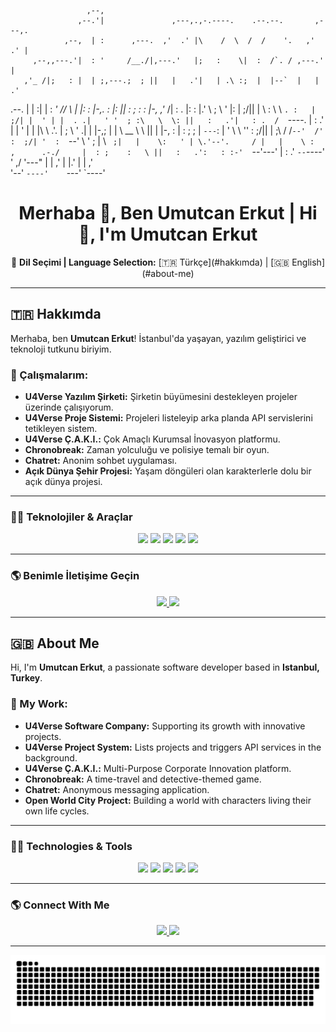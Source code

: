                                                                             
                     ,--,                                                     
                   ,--.'|               ,---,.,-.----.    .--.--.       ,---,.
                ,--,  | :      ,---.  ,'  .' |\    /  \  /  /    '.   ,'  .' |
         ,--,,---.'|  : '     /__./|,---.'   |;   :    \|  :  /`. / ,---.'   |
       ,'_ /|;   : |  | ;,---.;  ; ||   |   .'|   | .\ :;  |  |--`  |   |   .'
  .--. |  | :|   | : _' /___/ \  | |:   :  |-,.   : |: ||  :  ;_    :   :  |-,
,'_ /| :  . |:   : |.'  \   ;  \ ' |:   |  ;/||   |  \ : \  \    `. :   |  ;/|
|  ' | |  . .|   ' '  ; :\   \  \: ||   :   .'|   : .  /  `----.   \|   :   .'
|  | ' |  | |\   \  .'. | ;   \  ' .|   |  |-,;   | |  \  __ \  \  ||   |  |-,
:  | : ;  ; | `---`:  | '  \   \   ''   :  ;/||   | ;\  \/  /`--'  /'   :  ;/|
'  :  `--'   \     '  ; |   \   `  ;|   |    \:   ' | \.'--'.     / |   |    \
:  ,      .-./     |  : ;    :   \ ||   :   .':   : :-'   `--'---'  |   :   .'
 `--`----'         '  ,/      '---" |   | ,'  |   |.'               |   | ,'  
                   '--'             `----'    `---'                 `----'    

<h1 align="center">Merhaba 👋, Ben Umutcan Erkut | Hi 👋, I'm Umutcan Erkut</h1>

<p align="center">
🔀 <b>Dil Seçimi | Language Selection:</b>  
[🇹🇷 Türkçe](#hakkımda) | [🇬🇧 English](#about-me)
</p>

---

<a id="hakkımda"></a>
## 🇹🇷 Hakkımda  

Merhaba, ben **Umutcan Erkut**! İstanbul'da yaşayan, yazılım geliştirici ve teknoloji tutkunu biriyim.  

### 🚀 Çalışmalarım:  
- **U4Verse Yazılım Şirketi:** Şirketin büyümesini destekleyen projeler üzerinde çalışıyorum.  
- **U4Verse Proje Sistemi:** Projeleri listeleyip arka planda API servislerini tetikleyen sistem.  
- **U4Verse Ç.A.K.I.:** Çok Amaçlı Kurumsal İnovasyon platformu.  
- **Chronobreak:** Zaman yolculuğu ve polisiye temalı bir oyun.  
- **Chatret:** Anonim sohbet uygulaması.  
- **Açık Dünya Şehir Projesi:** Yaşam döngüleri olan karakterlerle dolu bir açık dünya projesi.  

---

### 🧑‍💻 Teknolojiler & Araçlar  
<p align="center"> 
  <img src="https://img.shields.io/badge/Code-React-informational?style=flat&logo=react&logoColor=white&color=61DAFB" />
  <img src="https://img.shields.io/badge/Code-Laravel-critical?style=flat&logo=laravel&logoColor=white&color=FF2D20" />
  <img src="https://img.shields.io/badge/Code-Node.js-success?style=flat&logo=node.js&logoColor=white&color=339933" />
  <img src="https://img.shields.io/badge/Code-Unreal_Engine-important?style=flat&logo=unrealengine&logoColor=white&color=0E1128" />
  <img src="https://img.shields.io/badge/Code-Python-3572A5?style=flat&logo=python&logoColor=white" />
</p>

---

### 🌎 Benimle İletişime Geçin  
<p align="center"> 
  <a href="https://www.linkedin.com/in/umutc4n" target="blank">
    <img src="https://img.shields.io/badge/LinkedIn-Follow%20me-blue?style=flat&logo=linkedin" />
  </a>
  <a href="https://instagram.com/uc.erkut" target="blank">
    <img src="https://img.shields.io/badge/Instagram-Follow%20me-red?style=flat&logo=instagram" />
  </a> 
</p>

---

<a id="about-me"></a>
## 🇬🇧 About Me  

Hi, I'm **Umutcan Erkut**, a passionate software developer based in **Istanbul, Turkey**.  

### 🚀 My Work:  
- **U4Verse Software Company:** Supporting its growth with innovative projects.  
- **U4Verse Project System:** Lists projects and triggers API services in the background.  
- **U4Verse Ç.A.K.I.:** Multi-Purpose Corporate Innovation platform.  
- **Chronobreak:** A time-travel and detective-themed game.  
- **Chatret:** Anonymous messaging application.  
- **Open World City Project:** Building a world with characters living their own life cycles.  

---

### 🧑‍💻 Technologies & Tools  
<p align="center"> 
  <img src="https://img.shields.io/badge/Code-React-informational?style=flat&logo=react&logoColor=white&color=61DAFB" />
  <img src="https://img.shields.io/badge/Code-Laravel-critical?style=flat&logo=laravel&logoColor=white&color=FF2D20" />
  <img src="https://img.shields.io/badge/Code-Node.js-success?style=flat&logo=node.js&logoColor=white&color=339933" />
  <img src="https://img.shields.io/badge/Code-Unreal_Engine-important?style=flat&logo=unrealengine&logoColor=white&color=0E1128" />
  <img src="https://img.shields.io/badge/Code-Python-3572A5?style=flat&logo=python&logoColor=white" />
</p>

---

### 🌎 Connect With Me  
<p align="center"> 
  <a href="https://www.linkedin.com/in/umutc4n" target="blank">
    <img src="https://img.shields.io/badge/LinkedIn-Follow%20me-blue?style=flat&logo=linkedin" />
  </a>
  <a href="https://instagram.com/uc.erkut" target="blank">
    <img src="https://img.shields.io/badge/Instagram-Follow%20me-red?style=flat&logo=instagram" />
  </a> 
</p>

---

<div align="center">
  <img src="https://raw.githubusercontent.com/umutc4n/umutc4n/output/github-contribution-grid-snake.svg" alt="Snake Animation" />
</div>
